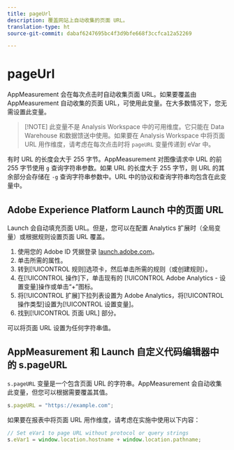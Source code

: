 ```yaml
---
title: pageUrl
description: 覆盖网站上自动收集的页面 URL。
translation-type: ht
source-git-commit: dabaf6247695bc4f3d9bfe668f3ccfca12a52269

---
```



# pageUrl

AppMeasurement 会在每次点击时自动收集页面 URL。如果要覆盖由 AppMeasurement 自动收集的页面 URL，可使用此变量。在大多数情况下，您无需设置此变量。

>[!NOTE] 此变量不是 Analysis Workspace 中的可用维度。它只能在 Data Warehouse 和数据馈送中使用。如果要在 Analysis Workspace 中将页面 URL 用作维度，请考虑在每次点击时将 `pageURL` 变量传递到 eVar 中。

有时 URL 的长度会大于 255 字节。AppMeasurement 对图像请求中 URL 的前 255 字节使用 `g` 查询字符串参数。如果 URL 的长度大于 255 字节，则 URL 的其余部分会存储在 `-g` 查询字符串参数中。URL 中的协议和查询字符串均包含在此变量中。

## Adobe Experience Platform Launch 中的页面 URL

Launch 会自动填充页面 URL。但是，您可以在配置 Analytics 扩展时（全局变量）或根据规则设置页面 URL 覆盖。

1. 使用您的 Adobe ID 凭据登录 [launch.adobe.com](https://launch.adobe.com)。
2. 单击所需的属性。
3. 转到[!UICONTROL 规则]选项卡，然后单击所需的规则（或创建规则）。
4. 在[!UICONTROL 操作]下，单击现有的 [!UICONTROL Adobe Analytics - 设置变量]操作或单击“+”图标。
5. 将[!UICONTROL 扩展]下拉列表设置为 Adobe Analytics，将[!UICONTROL 操作类型]设置为[!UICONTROL 设置变量]。
6. 找到[!UICONTROL 页面 URL] 部分。

可以将页面 URL 设置为任何字符串值。

## AppMeasurement 和 Launch 自定义代码编辑器中的 s.pageURL

`s.pageURL` 变量是一个包含页面 URL 的字符串。AppMeasurement 会自动收集此变量，但您可以根据需要覆盖其值。

```js
s.pageURL = "https://example.com";
```

如果要在报表中将页面 URL 用作维度，请考虑在实施中使用以下内容：

```js
// Set eVar1 to page URL without protocol or query strings
s.eVar1 = window.location.hostname + window.location.pathname;
```
